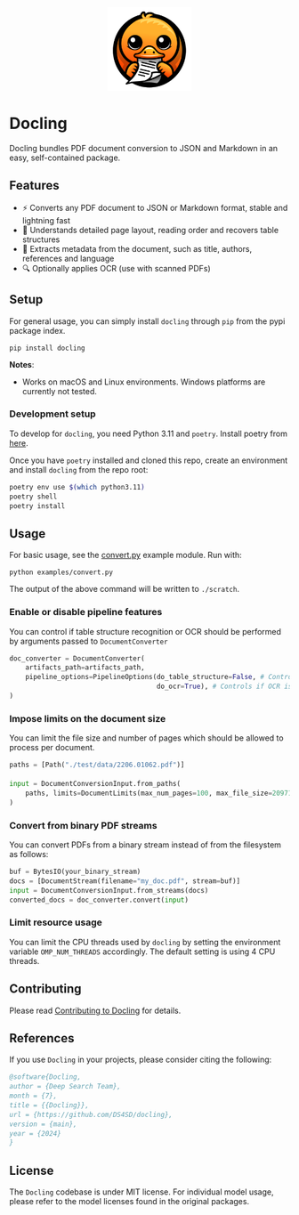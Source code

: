 <p align="center">
  <a href="https://github.com/ds4sd/docling"> <img loading="lazy" alt="Docling" src="https://github.com/DS4SD/docling/raw/main/logo.png" width="150" /> </a>
</p>

# Docling

Docling bundles PDF document conversion to JSON and Markdown in an easy, self-contained package.

## Features
* ⚡ Converts any PDF document to JSON or Markdown format, stable and lightning fast
* 📑 Understands detailed page layout, reading order and recovers table structures
* 📝 Extracts metadata from the document, such as title, authors, references and language
* 🔍 Optionally applies OCR (use with scanned PDFs)

## Setup

For general usage, you can simply install `docling` through `pip` from the pypi package index.
```
pip install docling
```

**Notes**:
* Works on macOS and Linux environments. Windows platforms are currently not tested.

### Development setup

To develop for `docling`, you need Python 3.11 and `poetry`. Install poetry from [here](https://python-poetry.org/docs/#installing-with-the-official-installer).

Once you have `poetry` installed and cloned this repo, create an environment and install `docling` from the repo root:

```bash
poetry env use $(which python3.11)
poetry shell
poetry install
```

## Usage

For basic usage, see the [convert.py](https://github.com/DS4SD/docling/blob/main/examples/convert.py) example module. Run with:

```
python examples/convert.py
```
The output of the above command will be written to `./scratch`.

### Enable or disable pipeline features

You can control if table structure recognition or OCR should be performed by arguments passed to `DocumentConverter` 
```python
doc_converter = DocumentConverter(
    artifacts_path=artifacts_path,
    pipeline_options=PipelineOptions(do_table_structure=False, # Controls if table structure is recovered. 
                                     do_ocr=True), # Controls if OCR is applied (ignores programmatic content)
)
```

### Impose limits on the document size

You can limit the file size and number of pages which should be allowed to process per document.
```python
paths = [Path("./test/data/2206.01062.pdf")]

input = DocumentConversionInput.from_paths(
    paths, limits=DocumentLimits(max_num_pages=100, max_file_size=20971520)
)
```

### Convert from binary PDF streams 

You can convert PDFs from a binary stream instead of from the filesystem as follows:
```python
buf = BytesIO(your_binary_stream)
docs = [DocumentStream(filename="my_doc.pdf", stream=buf)]
input = DocumentConversionInput.from_streams(docs)
converted_docs = doc_converter.convert(input)
```
### Limit resource usage

You can limit the CPU threads used by `docling` by setting the environment variable `OMP_NUM_THREADS` accordingly. The default setting is using 4 CPU threads.


## Contributing

Please read [Contributing to Docling](https://github.com/DS4SD/docling/blob/main/CONTRIBUTING.md) for details.


## References

If you use `Docling` in your projects, please consider citing the following:

```bib
@software{Docling,
author = {Deep Search Team},
month = {7},
title = {{Docling}},
url = {https://github.com/DS4SD/docling},
version = {main},
year = {2024}
}
```

## License

The `Docling` codebase is under MIT license.
For individual model usage, please refer to the model licenses found in the original packages.

